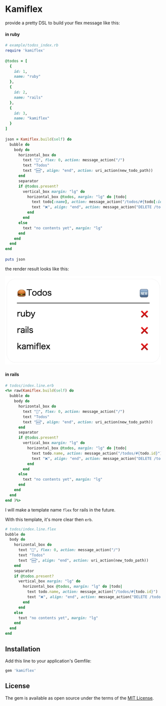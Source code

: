 # Kamiflex
provide a pretty DSL to build your flex message like this:

#### in ruby
``` ruby
# example/todos_index.rb
require 'kamiflex'

@todos = [
  {
    id: 1,
    name: "ruby"
  },
  {
    id: 2,
    name: "rails"
  },
  {
    id: 3,
    name: "kamiflex"
  }
]

json = Kamiflex.build(self) do
  bubble do
    body do
      horizontal_box do
        text "🍔", flex: 0, action: message_action("/")
        text "Todos"
        text "🆕", align: "end", action: uri_action(new_todo_path))
      end
      separator
      if @todos.present?
        vertical_box margin: "lg" do
          horizontal_box @todos, margin: "lg" do |todo|
            text todo[:name], action: message_action("/todos/#{todo[:id]}")
            text "❌", align: "end", action: message_action("DELETE /todos/#{todo[:id]}")
          end
        end
      else
        text "no contents yet", margin: "lg"
      end
    end
  end
end

puts json
```

the render result looks like this:

![](image/todos_index.png)

#### in rails
``` ruby
# todos/index.line.erb
<%= raw(Kamiflex.build(self) do
  bubble do
    body do
      horizontal_box do
        text "🍔", flex: 0, action: message_action("/")
        text "Todos"
        text "🆕", align: "end", action: uri_action(new_todo_path))
      end
      separator
      if @todos.present?
        vertical_box margin: "lg" do
          horizontal_box @todos, margin: "lg" do |todo|
            text todo.name, action: message_action("/todos/#{todo.id}")
            text "❌", align: "end", action: message_action("DELETE /todos/#{todo.id}")
          end
        end
      else
        text "no contents yet", margin: "lg"
      end
    end
  end
end )%>
```

I will make a template name `flex` for rails in the future.

With this template, it's more clear then `erb`.
``` ruby
# todos/index.line.flex
bubble do
  body do
    horizontal_box do
      text "🍔", flex: 0, action: message_action("/")
      text "Todos"
      text "🆕", align: "end", action: uri_action(new_todo_path))
    end
    separator
    if @todos.present?
      vertical_box margin: "lg" do
        horizontal_box @todos, margin: "lg" do |todo|
          text todo.name, action: message_action("/todos/#{todo.id}")
          text "❌", align: "end", action: message_action("DELETE /todos/#{todo.id}")
        end
      end
    else
      text "no contents yet", margin: "lg"
    end
  end
end
```

## Installation
Add this line to your application's Gemfile:

```ruby
gem 'kamiflex'
```

## License
The gem is available as open source under the terms of the [MIT License](https://opensource.org/licenses/MIT).
